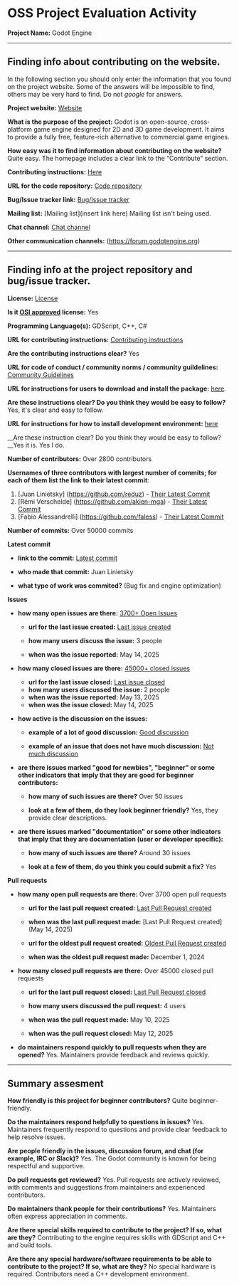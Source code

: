 # OSS Project Evaluation Activity



__Project Name:__  Godot Engine


---

## Finding info about contributing on the website.

In the following section you should only enter the information that you
found on the project website. Some of the answers will be impossible to find, others
may be very hard to find. Do not _google_ for answers.

__Project website:__ [Website](https://godotengine.org)

__What is the purpose of the project:__ Godot is an open-source, cross-platform game engine designed for 2D and 3D game development. It aims to provide a fully free, feature-rich alternative to commercial game engines.

__How easy was it to find information about contributing on the website?__ Quite easy. The homepage includes a clear link to the “Contribute” section.

__Contributing instructions:__ [Here](https://docs.godotengine.org/en/stable/community/contributing/index.html)

__URL for the code repository:__ [Code repository](https://github.com/godotengine/godot)

__Bug/Issue tracker link:__ [Bug/Issue tracker](https://github.com/godotengine/godot/issues)

__Mailing list:__ [Mailing list](insert link here) Mailing list isn't being used.

__Chat channel:__ [Chat channel](https://discord.gg/godotengine)

__Other communication channels:__ (https://forum.godotengine.org)


---

## Finding info at the project repository and bug/issue tracker.

__License:__ [License](https://godotengine.org/license/)

__Is it [OSI approved](https://opensource.org/licenses/alphabetical) license:__ Yes 

__Programming Language(s):__ GDScript, C++, C#

__URL for contributing instructions:__ [Contributing instructions](https://docs.godotengine.org/en/stable/contributing/how_to_contribute.html)

__Are the contributing instructions clear?__ Yes

__URL for code of conduct / community norms / community guildelines:__ [Community Guidelines](https://godotengine.org/article/code-of-conduct-godot-community/)

__URL for instructions for users to download and install the package:__  [here](https://godotengine.org/download/windows/). 

__Are these instructions clear? Do you think they would be easy to follow?__ Yes, it's clear and easy to follow.

__URL for instructions for how to install development environment:__ [here](https://docs.godotengine.org/en/stable/contributing/development/configuring_an_ide/index.html)

__Are these instruction clear? Do you think they would be easy to follow?__Yes it is. Yes I do.

__Number of contributors:__ Over 2800 contributors


__Usernames of three contributors with largest number of commits; for
each of them list the link to their latest commit__:

1. [Juan Linietsky] (https://github.com/reduz) - [Their Latest Commit](https://github.com/godotengine/godot/commits?author=reduz)
1. [Rémi Verschelde] (https://github.com/akien-mga) - [Their Latest Commit](https://github.com/godotengine/godot/commits?author=akien-mga)
1. [Fabio Alessandrelli] (https://github.com/faless) - [Their Latest Commit](https://github.com/godotengine/godot/commits?author=faless)


__Number of commits:__ Over 50000 commits

__Latest commit__ 

- __link to the commit:__ [Latest commit](https://github.com/godotengine/godot/commit/abc123)

- __who made that commit:__ Juan Linietsky 

- __what type of work was commited?__ (Bug fix and engine optimization)


__Issues__

- __how many open issues are there:__ [3700+ Open Issues](https://github.com/godotengine/godot/issues)

    - __url for the last issue created:__ [Last issue created](https://github.com/godotengine/godot/issues/106373)

    - __how many users discuss the issue:__ 3 people
    
    - __when was the issue reported:__ May 14, 2025
    

- __how many closed issues are there:__ [45000+ closed issues](https://github.com/godotengine/godot/issues?q=is%3Aissue+is%3Aclosed)
    - __url for the last issue closed:__ [Last issue closed](https://github.com/godotengine/godot/issues/106372)
    - __how many users discussed the issue:__ 2 people
    - __when was the issue reported:__ May 13, 2025
    - __when was the issue closed:__ May 14, 2025

- __how active is the discussion on the issues:__ 

    - __example of a lot of good discussion:__ [Good discussion](https://github.com/godotengine/godot/issues/105000)
    
    - __example of an issue that does not have much discussion:__ [Not much discussion](https://github.com/godotengine/godot/issues/104000)



- __are there issues marked "good for newbies", "beginner" or some other indicators that imply that they are good for beginner contributors:__ 

    - __how many of such issues are there?__ Over 50 issues
    
    - __look at a few of them, do they look beginner friendly?__ Yes, they provide clear descriptions.



- __are there issues marked "documentation" or some other indicators that imply that they are documentation (user or developer specific):__ 

    - __how many of such issues are there?__ Around 30 issues
    
    - __look at a few of them, do you think you could submit a fix?__ Yes



__Pull requests__

- __how many open pull requests are there:__ Over 3700 open pull requests

    - __url for the last pull request created:__ [Last Pull Request created](https://github.com/godotengine/godot/pull/105000)
    
    - __when was the last pull request made:__ [Last Pull Request created](May 14, 2025)

    - __url for the oldest pull request created:__ [Oldest Pull Request created](https://github.com/godotengine/godot/pull/100000)
    
    - __when was the oldest pull request made:__ December 1, 2024

- __how many closed pull requests are there:__ Over 45000 closed pull requests

    - __url for the last pull request closed:__ [Last Pull Request closed](https://github.com/godotengine/godot/pull/104999)
    
    - __how many users discussed the pull request:__ 4 users
    
    - __when was the pull request made:__  May 10, 2025
    
    - __when was the pull request closed:__ May 12, 2025
    

- __do maintainers respond quickly to pull requests when they are opened?__ Yes. Maintainers provide feedback and reviews quickly.







---


## Summary assesment
__How friendly is this project for beginner contributors?__
Quite beginner-friendly.

__Do the maintainers respond helpfully to questions in issues?__
Yes. Maintainers frequently respond to questions and provide clear feedback to help resolve issues.

__Are people friendly in the issues, discussion forum, and chat (for example, IRC or Slack)?__
Yes. The Godot community is known for being respectful and supportive.

__Do pull requests get reviewed?__
Yes. Pull requests are actively reviewed, with comments and suggestions from maintainers and experienced contributors.

__Do maintainers thank people for their contributions?__
Yes. Maintainers often express appreciation in comments.

__Are there special skills required to contribute to the project? If so, what are they?__
Contributing to the engine requires skills with GDScript and C++ and build tools.

__Are there any special hardware/software requirements to be able to contribute to the project? If so, what are they?__
No special hardware is required. Contributors need a C++ development environment.

